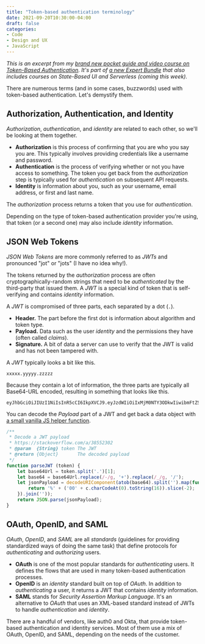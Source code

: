 ```yaml
---
title: "Token-based authentication terminology"
date: 2021-09-20T10:30:00-04:00
draft: false
categories:
- Code
- Design and UX
- JavaScript
---
```


_This is an excerpt from my [brand new pocket guide and video course on Token-Based Authentication](https://vanillajsguides.com/token-based-authentication/). It's part of [a new Expert Bundle](https://vanillajsguides.com/expert-bundle/) that also includes courses on State-Based UI and Serverless (coming this week)._

There are numerous terms (and in some cases, buzzwords) used with token-based authentication. Let's demystify them.

## Authorization, Authentication, and Identity

_Authorization_, _authentication_, and _identity_ are related to each other, so we'll be looking at them together.

- **Authorization** is this process of confirming that you are who you say you are. This typically involves providing credentials like a username and password.
- **Authentication** is the process of verifying whether or not you have access to something. The token you get back from the _authorization_ step is typically used for _authentication_ on subsequent API requests.
- **Identity** is information about you, such as your username, email address, or first and last name.

The _authorization_ process returns a token that you use for _authentication_.

Depending on the type of token-based authentication provider you're using, that token (or a second one) may also include _identity_ information.

## JSON Web Tokens

_JSON Web Tokens_ are more commonly referred to as _JWTs_ and pronounced "jot" or "jots" (I have no idea why!).

The tokens returned by the _authorization_ process are often cryptographically-random strings that need to be _authenticated_ by the third-party that issued them. A _JWT_ is a special kind of token that is self-verifying and contains _identity_ information.

A _JWT_ is compromised of three parts, each separated by a dot (`.`).

- **Header.** The part before the first dot is information about algorithm and token type.
- **Payload.** Data such as the user _identity_ and the permissions they have (often called _claims_).
- **Signature.** A bit of data a server can use to verify that the JWT is valid and has not been tampered with.

A _JWT_ typically looks a bit like this.

```
xxxxx.yyyyy.zzzzz
```

Because they contain a lot of information, the three parts are typically all Base64-URL encoded, resulting in something that looks like this.

```
eyJhbGciOiJIUzI1NiIsInR5cCI6IkpXVCJ9.eyJzdWIiOiIxMjM0NTY3ODkwIiwibmFtZSI6IkpvaG4gRG9lIiwiaWF0IjoxNTE2MjM5MDIyfQ.SflKxwRJSMeKKF2QT4fwpMeJf36POk6yJV_adQssw5c
```

You can decode the _Payload_ part of a JWT and get back a data object with [a small vanilla JS helper function](https://vanillajstoolkit.com/helpers/parsejwt/).

```javascript
/**
 * Decode a JWT payload
 * https://stackoverflow.com/a/38552302
 * @param  {String} token The JWT
 * @return {Object}       The decoded payload
 */
function parseJWT (token) {
	let base64Url = token.split('.')[1];
	let base64 = base64Url.replace(/-/g, '+').replace(/_/g, '/');
	let jsonPayload = decodeURIComponent(atob(base64).split('').map(function(c) {
		return '%' + ('00' + c.charCodeAt(0).toString(16)).slice(-2);
	}).join(''));
	return JSON.parse(jsonPayload);
}
```

## OAuth, OpenID, and SAML

_OAuth_, _OpenID_, and _SAML_ are all _standards_ (guidelines for providing standardized ways of doing the same task) that define protocols for _authenticating_ and _authorizing_ users.

- **OAuth** is one of the most popular standards for _authenticating_ users. It defines the flows that are used in many token-based authentication processes.
- **OpenID** is an _identity_ standard built on top of _OAuth_. In addition to _authenticating_ a user, it returns a JWT that contains _identity_ information.
- **SAML** stands for _Security Assertion Markup Language_. It's an alternative to _OAuth_ that uses an XML-based standard instead of JWTs to handle _authentication_ and _identity_.

There are a handful of vendors, like auth0 and Okta, that provide token-based authentication and identity services. Most of them use a mix of OAuth, OpenID, and SAML, depending on the needs of the customer.